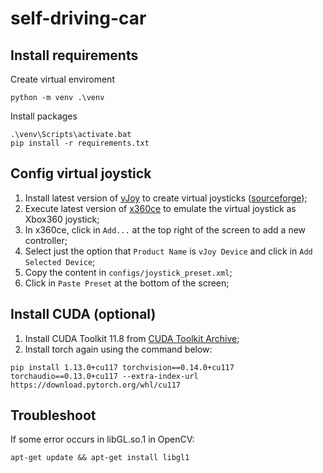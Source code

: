 # self-driving-car

## Install requirements

Create virtual enviroment
```
python -m venv .\venv
```

Install packages
```
.\venv\Scripts\activate.bat
pip install -r requirements.txt
```

## Config virtual joystick

1. Install latest version of [vJoy](https://github.com/shauleiz/vJoy) to create virtual joysticks ([sourceforge](https://sourceforge.net/projects/vjoystick/));
2. Execute latest version of [x360ce](https://www.x360ce.com/) to emulate the virtual joystick as Xbox360 joystick;
3. In x360ce, click in `Add...` at the top right of the screen to add a new controller;
4. Select just the option that `Product Name` is `vJoy Device` and click in `Add Selected Device`;
5. Copy the content in `configs/joystick_preset.xml`;
6. Click in `Paste Preset` at the bottom of the screen;


## Install CUDA (optional)

1. Install CUDA Toolkit 11.8 from [CUDA Toolkit Archive](https://developer.nvidia.com/cuda-toolkit-archive);
2. Install torch again using the command below:

```
pip install 1.13.0+cu117 torchvision==0.14.0+cu117 torchaudio==0.13.0+cu117 --extra-index-url https://download.pytorch.org/whl/cu117
```

## Troubleshoot

If some error occurs in libGL.so.1 in OpenCV:
```
apt-get update && apt-get install libgl1
```
 